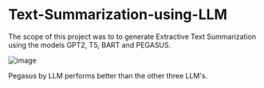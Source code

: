 # Text-Summarization-using-LLM
The scope of this project was to to generate Extractive Text Summarization using the models  GPT2, T5, BART and  PEGASUS.

![image](https://github.com/VineetRoy1106/Text-Summarization-using-LLM/assets/81759654/b45c6860-12d7-4a5e-a317-341705c640c6)

Pegasus by LLM performs better than the other three LLM's. 
